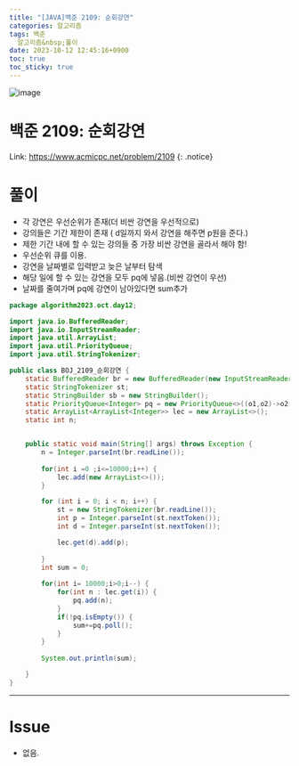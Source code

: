 ```yaml
---
title: "[JAVA]백준 2109: 순회강연"
categories: 알고리즘
tags: 백준
  알고리즘&nbsp;풀이
date: 2023-10-12 12:45:16+0900
toc: true
toc_sticky: true
---
```


![image](https://github.com/psjcc/algo/assets/77597885/96b47f7b-75a6-484c-8298-13048144af60)

# 백준 2109: 순회강연

Link: <https://www.acmicpc.net/problem/2109>
{: .notice}

# 풀이

* 각 강연은 우선순위가 존재(더 비싼 강연을 우선적으로)
* 강의들은 기간 제한이 존재 ( d일까지 와서 강연을 해주면 p원을 준다.)
* 제한 기간 내에 할 수 있는 강의들 중 가장 비싼 강연을 골라서 해야 함!
* 우선순위 큐를 이용. 
* 강연을 날짜별로 입력받고 늦은 날부터 탐색
* 해당 일에 할 수 있는 강연을 모두 pq에 넣음.(비싼 강연이 우선)
* 날짜를 줄여가며 pq에 강연이 남아있다면 sum추가

```java
package algorithm2023.oct.day12;

import java.io.BufferedReader;
import java.io.InputStreamReader;
import java.util.ArrayList;
import java.util.PriorityQueue;
import java.util.StringTokenizer;

public class BOJ_2109_순회강연 {
	static BufferedReader br = new BufferedReader(new InputStreamReader(System.in));
	static StringTokenizer st;
	static StringBuilder sb = new StringBuilder();
	static PriorityQueue<Integer> pq = new PriorityQueue<>((o1,o2)->o2-o1);
	static ArrayList<ArrayList<Integer>> lec = new ArrayList<>();
	static int n;


	public static void main(String[] args) throws Exception {
		n = Integer.parseInt(br.readLine());
		
		for(int i =0 ;i<=10000;i++) {
			lec.add(new ArrayList<>());
		}

		for (int i = 0; i < n; i++) {
			st = new StringTokenizer(br.readLine());
			int p = Integer.parseInt(st.nextToken());
			int d = Integer.parseInt(st.nextToken());

			lec.get(d).add(p);
			
		}
		int sum = 0;
		
		for(int i= 10000;i>0;i--) {
			for(int n : lec.get(i)) {
				pq.add(n);
			}
			if(!pq.isEmpty()) {
				sum+=pq.poll();
			}
		}
		
		System.out.println(sum);

	}
}
```

---

# Issue

- 없음.
